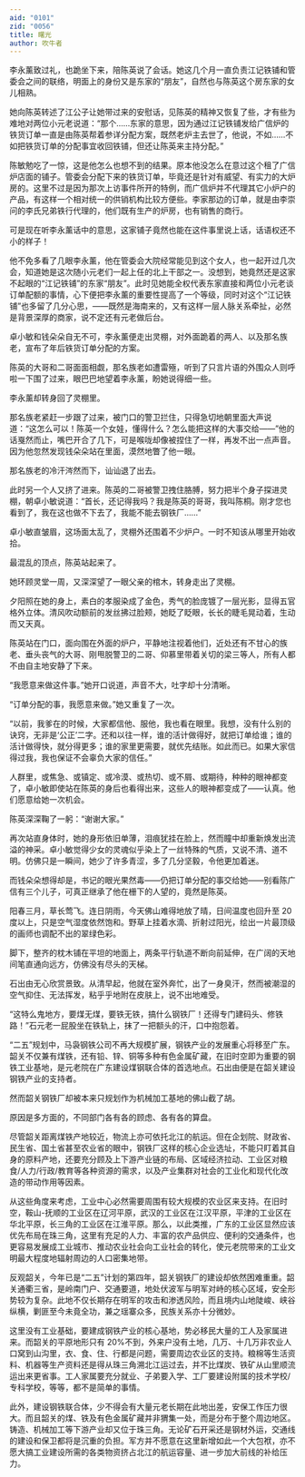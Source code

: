 ```yaml
---
aid: "0101"
zid: "0056"
title: 曙光
author: 吹牛者
---
```


李永薰致过礼，也跪坐下来，陪陈英说了会话。她这几个月一直负责江记铁铺和管委会之间的联络，明面上的身份又是东家的“朋友”，自然也与陈英这个房东家的女儿相熟。



她向陈英转述了江公子让她带过来的安慰话，见陈英的精神又恢复了些，才有些为难地对两位小元老说道：“那个……东家的意思，因为通过江记铁铺发给广信炉的铁货订单一直是由陈英帮着参详分配方案，既然老炉主去世了，他说，不如……不如把铁货订单的分配事宜收回铁铺，但还让陈英来主持分配。”



陈敏勉吃了一惊，这是他怎么也想不到的结果。原本他没怎么在意过这个租了广信炉店面的铺子。管委会分配下来的铁货订单，毕竟还是针对有威望、有实力的大炉房的。这里不过是因为那次上访事件所开的特例，而广信炉并不代理其它小炉户的产品，有这样一个相对统一的供销机构比较方便些。李家那边的订单，就是由李崇问的李氏兄弟铁行代理的，他们既有生产的炉房，也有销售的商行。



可是现在听李永薰话中的意思，这家铺子竟然也能在这件事里说上话，话语权还不小的样子！



他不免多看了几眼李永薰，他在管委会大院经常能见到这个女人，也一起开过几次会，知道她是这次随小元老们一起上任的北上干部之一。没想到，她竟然还是这家不起眼的“江记铁铺”的东家“朋友”。此时见她能全权代表东家直接和两位小元老谈订单配额的事情，心下便把李永薰的重要性提高了一个等级，同时对这个“江记铁铺”也多留了几分心思，——既然是海南来的，又有这样一层人脉关系牵扯，必然是背景深厚的商家，说不定还有元老做后台。



卓小敏和钱朵朵自无不可，李永薰便走出灵棚，对外面跪着的两人、以及那名族老，宣布了年后铁货订单分配的方案。



陈英的大哥和二哥面面相觑，那名族老如遭雷殛，听到了只言片语的外围众人则呼啦一下围了过来，眼巴巴地望着李永薰，盼她说得细一些。



李永薰却转身回了灵棚里。



那名族老紧赶一步跟了过来，被门口的警卫拦住，只得急切地朝里面大声说道：“这怎么可以！陈英一个女娃，懂得什么？怎么能把这样的大事交给——”他的话戛然而止，嘴巴开合了几下，可是喉咙却像被捏住了一样，再发不出一点声音。因为他忽然发现钱朵朵站在里面，漠然地瞥了他一眼。



那名族老的冷汗涔然而下，讪讪退了出去。



此时另一个人又挤了进来。陈英的二哥被警卫拽住胳膊，努力把半个身子探进灵棚，朝卓小敏说道：“首长，还记得我吗？我是陈英的哥哥，我叫陈桐。刚才您也看到了，我在这也做不下去了，我能不能去钢铁厂……”



卓小敏直皱眉，这场面太乱了，灵棚外还围着不少炉户。一时不知该从哪里开始收拾。



最混乱的顶点，陈英站起来了。



她环顾灵堂一周，又深深望了一眼父亲的棺木，转身走出了灵棚。



夕阳照在她的身上，素白的孝服染成了金色，秀气的脸庞镀了一层光影，显得五官格外立体。清风吹动额前的发丝拂过脸颊，她眨了眨眼，长长的睫毛晃动着，生动而又天真。



陈英站在门口，面向围在外面的炉户，平静地注视着他们，近处还有不甘心的族老、垂头丧气的大哥、刚甩脱警卫的二哥、仰慕里带着关切的梁三等人，所有人都不由自主地安静了下来。



“我愿意来做这件事。”她开口说道，声音不大，吐字却十分清晰。



“订单分配的事，我愿意来做。”她又重复了一次。



“以前，我爹在的时候，大家都信他、服他，我也看在眼里。我想，没有什么别的诀窍，无非是‘公正’二字。还和以往一样，谁的活计做得好，就把订单给谁；谁的活计做得快，就分得更多；谁的家里更需要，就优先结账。如此而已。如果大家信得过我，我也保证不会辜负大家的信任。”



人群里，或焦急、或镇定、或冷漠、或热切、或不屑、或期待，种种的眼神都变了，卓小敏即使站在陈英的身后也看得出来，这些人的眼神都变成了——认真。他们愿意给她一次机会。



陈英深深鞠了一躬：“谢谢大家。”



再次站直身体时，她的身形依旧单薄，泪痕犹挂在脸上，然而瞳中却重新焕发出流溢的神采。卓小敏觉得少女的灵魂似乎染上了一丝特殊的气质，又说不清、道不明。仿佛只是一瞬间，她少了许多青涩，多了几分坚毅，令他更加着迷。



而钱朵朵想得却是，书记的眼光果然毒——仍把订单分配的事交给她——别看陈广信有三个儿子，可真正继承了他在栅下的人望的，竟然是陈英。



阳春三月，草长莺飞。连日阴雨，今天佛山难得地放了晴，日间温度也回升至 20 度以上，只是空气湿度依然饱和。野草上挂着水滴、折射过阳光，绘出一片最顶级的画师也调配不出的翠绿色彩。



脚下，整齐的枕木铺在平坦的地面上，两条平行轨道不断向前延伸，在广阔的天地间笔直通向远方，仿佛没有尽头的天梯。



石出由无心欣赏景致。从清早起，他就在室外奔忙，出了一身臭汗，然而被潮湿的空气抑住、无法挥发，粘乎乎地附在皮肤上，说不出地难受。



“这特么鬼地方，要煤无煤，要铁无铁，搞什么钢铁厂！还得专门建码头、修铁路！”石元老一屁股坐在铁轨上，抹了一把额头的汗，口中抱怨着。



“二五”规划中，马袅钢铁公司不再大规模扩展，钢铁产业的发展重心将移至广东。韶关不仅兼有煤铁，还有铅、锌、铜等多种有色金属矿藏，在旧时空即为重要的钢铁工业基地，是元老院在广东建设煤钢联合体的首选地点。石出由便是在韶关建设钢铁产业的支持者。



然而韶关钢铁厂却被本来只规划作为机械加工基地的佛山截了胡。



原因是多方面的，不同部门各有各的顾虑、各有各的算盘。



尽管韶关距离煤铁产地较近，物流上亦可依托北江的航运。但在企划院、财政省、民生省、国土省甚至农业省的眼中，钢铁厂这样的核心企业选址，不能只盯着其自身的原料产地，还要充分顾及上下游产业链的布局、区域经济拉动、工业区对粮食/人力/行政/教育等各种资源的需求，以及产业集群对社会的工业化和现代化改造的带动作用等因素。



从这些角度来考虑，工业中心必然需要周围有较大规模的农业区来支持。在旧时空，鞍山-抚顺的工业区在辽河平原，武汉的工业区在江汉平原，平津的工业区在华北平原，长三角的工业区在江淮平原。那么，以此类推，广东的工业区显然应该优先布局在珠三角，这里有充足的人力、丰富的农产品供应、便利的交通条件，也更容易发展成工业城市、推动农业社会向工业社会的转化，使元老院带来的工业文明最大程度地辐射周边的人口密集地带。



反观韶关，今年已是“二五”计划的第四年，韶关钢铁厂的建设却依然困难重重。韶关通衢三省，是岭南门户、交通要道，地处伏波军与明军对峙的核心区域，安全形势较为复杂。此地不仅长期存在明军的攻击和渗透风险，而且境内山地陡峻、峡谷纵横，剿匪至今未竟全功，兼之瑶寨众多，民族关系亦十分微妙。



这里没有工业基础，要建成钢铁产业的核心基地，势必移民大量的工人及家属进来。而韶关的平原地形只有 20%不到，外来户没有土地，几万、十几万非农业人口窝到山沟里，衣、食、住、行都是问题，需要周边农业区的支持。粮棉等生活资料、机器等生产资料还是得从珠三角溯北江运过去，并不比煤炭、铁矿从山里顺流运出来更省事。工人家属要充分就业、子弟要入学、工厂要建设附属的技术学校/专科学校，等等，都不是简单的事情。



此外，建设钢铁联合体，少不得会有大量元老长期在此地出差，安保工作压力很大。而且韶关的煤、铁及有色金属矿藏并非猬集一处，而是分布于整个周边地区。铸造、机械加工等下游产业却又位于珠三角。无论矿石开采还是钢材外运，交通线的建设和保卫都将是沉重的负担。军方并不愿意在这里新增如此一个大包袱，亦不愿大搞工业建设所需的各类物资挤占北江的航运容量、进一步加大前线的补给压力。
